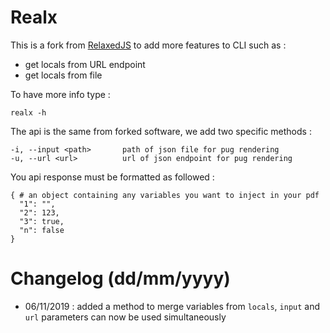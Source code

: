 # Realx

This is a fork from [RelaxedJS](https://github.com/RelaxedJS/ReLaXed/wiki/Command-line-options) to add more features to CLI such as : 
* get locals from URL endpoint
* get locals from file

To have more info type :

```
realx -h
```

The api is the same from forked software, we add two specific methods :

```
-i, --input <path>       path of json file for pug rendering
-u, --url <url>          url of json endpoint for pug rendering
```

You api response must be formatted as followed : 

```
{ # an object containing any variables you want to inject in your pdf
  "1": "",
  "2": 123,
  "3": true,
  "n": false
}
```

# Changelog (dd/mm/yyyy)

* 06/11/2019 : added a method to merge variables from ``locals``, ``input`` and ``url`` parameters can now be used simultaneously
